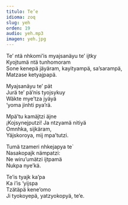 ```yaml
---
titulo: Te’e
idioma: zoq
slug: yeh
orden: 19
audio: yeh.mp3
imagen: yeh.jpg
---
```


Te’ ntä nhkomi’is myajsanäyu te’ ijtky<br>
Kyojtumä ntä tunhomoram<br>
Sone kenepä jäyäram, kayityampä, sa’sarampä,<br>
Matzase ketyajpapä.<br>

Myajsanäyu te’ pät<br>
Jurä te’ pä’nis tyojsykuy<br>
Wäkte mye’tza jyäyä<br>
‘yoma jinhti pya’rä.<br>

Mpä’tu kamäjtzi äjne <br>
¡Kojsynejputzi! Ja ntzyamä nitiyä<br>
Omnhka, sijkäram,<br>
Yäjskoroya, mij mpa’tutzi.<br>

Tumä tzameri nhkejapya te`<br>
Nasakopajk nämpatzi:<br>
Ne wiru’umätzi ijtpamä<br>
Nukpa nye’kä.<br>

Te’is tyajk ka’pa<br>
Ka i’is ‘yijspa<br>
Tzätäpä kene’omo<br>
Ji tyokoyepä, yatzyokopyä, te’e.<br>

